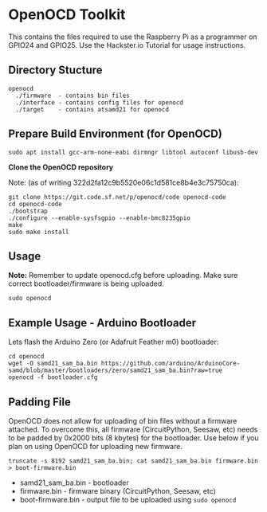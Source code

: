 # OpenOCD Toolkit

This contains the files required to use the Raspberry Pi as a programmer on GPIO24 and GPIO25.   Use the Hackster.io Tutorial for usage instructions.

## Directory Stucture

```
openocd
  ./firmware  - contains bin files
  ./interface - contains config files for openocd
  ./target    - contains atsamd21 for openocd
```


## Prepare Build Environment (for OpenOCD)

```
sudo apt install gcc-arm-none-eabi dirmngr libtool autoconf libusb-dev
```

**Clone the OpenOCD repository**

Note: (as of writing 322d2fa12c9b5520e06c1d581ce8b4e3c75750ca):

```
git clone https://git.code.sf.net/p/openocd/code openocd-code
cd openocd-code
./bootstrap
./configure --enable-sysfsgpio --enable-bmc8235gpio
make
sudo make install
```

## Usage

**Note:** Remember to update openocd.cfg before uploading.  Make sure correct bootloader/firmware is being uploaded.

```
sudo openocd
```

## Example Usage - Arduino Bootloader

Lets flash the Arduino Zero (or Adafruit Feather m0) bootloader:

```
cd openocd
wget -O samd21_sam_ba.bin https://github.com/arduino/ArduinoCore-samd/blob/master/bootloaders/zero/samd21_sam_ba.bin?raw=true
openocd -f bootloader.cfg
```

## Padding File

OpenOCD does not allow for uploading of bin files without a firmware attached.  To overcome this, all firmware (CircuitPython, Seesaw, etc) needs to be padded by 0x2000 bits (8 kbytes) for the bootloader.  Use below if you plan on using OpenOCD for uploading new firmware.

```
truncate -s 8192 samd21_sam_ba.bin; cat samd21_sam_ba.bin firmware.bin > boot-firmware.bin
```

* samd21_sam_ba.bin - bootloader
* firmware.bin - firmware binary (CircuitPython, Seesaw, etc)
* boot-firmware.bin - output file to be uploaded using `sudo openocd`

